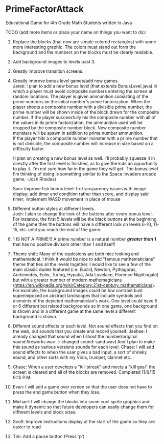 # PrimeFactorAttack
Educational Game for 4th Grade Math Students written in Java

TODO (add more items or place your name on things you want to do):<br>
1) Replace the blocks (that now are simple colored rectangles) with some more interesting graphic.
    The colors must stand out form the background and the numbers on the blocks must be clearly readable.

2) Add background images to levels past 3.

3) Greatly improve transition screens.

4) Greatly improve bonus level games/add new games.  
   Jarek:  I plan to add a new bonus level (that extends BonusLevel.java) in which a player must avoid composite 
   numbers entering the screen at random locations.  The player is given ammunition consisting of the prime numbers im
   the initial number's prime factorization.  When the player shoots a composite number with a divisible prime number,
   the prime number will be shown inside of the block drawn for the composite number.  If the player successfully his 
   the composite number with all of the values in its prime factorization, the ammunition used will be dropped by the 
   composite number block.  New composite number monsters will be spawn in addition to prime number ammunition.  
   If the player hits a composite number monster with a prime number that is not divisible, the composite number will
   increase in size based on a difficulty factor.
   
   (I plan on creating a new bonus level as well. I'll probably squeeze it in directly after the first level is finished, as to give the kids an opportunity to play it. I'm not sure how far in the game they will get. The bonus level I'm thinking of doing is something similar to the Space Invaders arcade game. -Josh Rhodes)
   
   Sam: Improve fish bonus level: fix transparency issues with image display; add timer end condition rather than score, and display said timer; implement WASD movement in place of mouse

5) Different button styles at different levels.                                                                              
   Josh: I plan to change the look of the buttons after every bonus level. For instance, the first 5 levels will be the black buttons at the beginning of the game then the buttons will have a different look on levels 6-10, 11-15, etc. until you reach the end of the game.

6) 1 IS NOT A PRIME!!!  A prime number is a natural
   number ***greater than 1*** that has no positive divisors other than 1 and itself! 

7) Theme shift: Many of the explosions are both nice looking and mathematical. I think
   it would be nice to add "famous mathematicians" theme that ties all the levels together.
    I would like to see a few of the main classic dudes featured
    (i.e. Euclid, Newton, Pythagoras, Archimedes, Euler, Turing, Hypatia, Ada Lovelace, Florence Nightingale)
    but with a greater number of modern
    mathemagicians (https://en.wikipedia.org/wiki/Category:21st-century_mathematicians).
    For example, the background images could be low contrast bust superimposed on abstract
    landscapes that include symbols and elements of the depicted mathematician's work.
    One level could have 5 or 6 different but related backgrounds so in one game,
    one background is shown
    and in a different game at the same level a different background is shown.

8) Different sound effects or each level. Not sound effects that you find on the web,
   but sounds that you create and record yourself.
   Jaehee: I already changed that sound when I shoot the number(original sound:fireworks.wav -> changed sound: sand.wav)
   And I plan to make this sound as various versions sounds for each level.
   Chase: I will add sound effects to when the user gives a bad input, a sort of shrieky sound, and other 
          sorts with my Viola, trumpet, clarinet etc...

9) Chase: When a user develops a "kill streak" and meets a "kill goal" the screen is cleared and all of the blocks are removed. Completed 11/9/15 6:10 P.M. 

10) Evan: I will add a game over screen so that the user does not have to press the end game button when they lose.

11) Michael: I will change the blocks into some cool sprite graphics and make it dynamic so that future developers can easily     change them for different levels and block sizes.

12) Scott: Improve instructions display at the start of the game so they are easier to read

13) Tim: Add a pause button (Press 'p')
